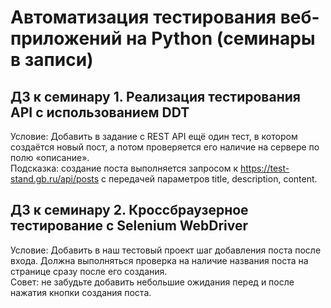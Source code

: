 # Автоматизация тестирования веб-приложений на Python (семинары в записи)

## ДЗ к семинару 1. Реализация тестирования API с использованием DDT

Условие: Добавить в задание с REST API ещё один тест, в котором создаётся новый пост, а потом проверяется его наличие на сервере по полю «описание».<br>
Подсказка: создание поста выполняется запросом к https://test-stand.gb.ru/api/posts с передачей параметров title, description, content.


## ДЗ к семинару 2. Кроссбраузерное тестирование с Selenium WebDriver

Условие: Добавить в наш тестовый проект шаг добавления поста после входа. Должна выполняться проверка на наличие названия поста на странице сразу после его создания.<br>
Совет: не забудьте добавить небольшие ожидания перед и после нажатия кнопки создания поста.
